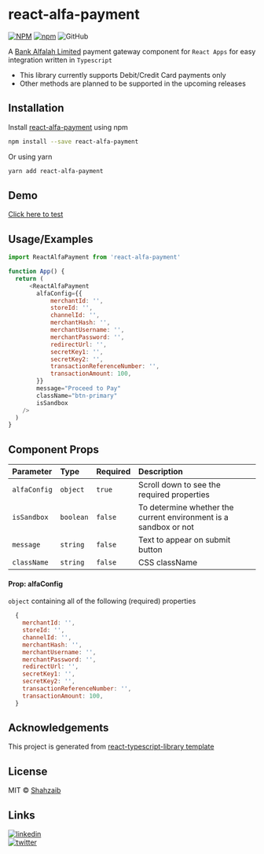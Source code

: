 # react-alfa-payment

[![NPM](https://img.shields.io/npm/v/react-alfa-payment.svg)](https://www.npmjs.com/package/react-alfa-payment)
[![npm](https://img.shields.io/npm/dm/react-alfa-payment.svg)](https://www.npmjs.com/package/react-alfa-payment)
![GitHub](https://img.shields.io/github/license/sshahzaiib/react-alfa-payment)

A [Bank Alfalah Limited](https://merchants.bankalfalah.com/MerchantPortal
) payment gateway component for `React Apps` for easy integration written in `Typescript` 


- This library currently supports Debit/Credit Card payments only
- Other methods are planned to be supported in the upcoming releases


## Installation

Install [react-alfa-payment](https://www.npmjs.com/package/react-alfa-payment) using npm

```bash
npm install --save react-alfa-payment
```

Or using yarn

```bash
yarn add react-alfa-payment
```


    
## Demo

[Click here to test](https://sshahzaiib.github.io/react-alfa-payment/)


## Usage/Examples

```javascript
import ReactAlfaPayment from 'react-alfa-payment'

function App() {
  return (
      <ReactAlfaPayment 
        alfaConfig={{
            merchantId: '',
            storeId: '',
            channelId: '',
            merchantHash: '',
            merchantUsername: '',
            merchantPassword: '',
            redirectUrl: '',
            secretKey1: '',
            secretKey2: '',
            transactionReferenceNumber: '',
            transactionAmount: 100,
        }} 
        message="Proceed to Pay"
        className="btn-primary"
        isSandbox
    />
  )
}
```


## Component Props


| Parameter | Type     | Required | Description                |
| :-------- | :------- | :------- |:------------------------- |
| `alfaConfig` | `object` | `true` | Scroll down to see the required properties |
| `isSandbox` | `boolean` | `false` | To determine whether the current environment is a sandbox or not |
| `message` | `string` | `false` | Text to appear on submit button |
| `className` | `string` | `false` | CSS className |

#### Prop: alfaConfig
`object` containing all of the following (required) properties

```javascript
  {
    merchantId: '',
    storeId: '',
    channelId: '',
    merchantHash: '',
    merchantUsername: '',
    merchantPassword: '',
    redirectUrl: '',
    secretKey1: '',
    secretKey2: '',
    transactionReferenceNumber: '',
    transactionAmount: 100,
  }
```
## Acknowledgements

This project is generated from [react-typescript-library template](https://github.com/alioguzhan/react-typescript-library)

## License

MIT © [Shahzaib](https://github.com/sshahzaiib)

## Links
[![linkedin](https://img.shields.io/badge/linkedin-0A66C2?style=for-the-badge&logo=linkedin&logoColor=white)](https://www.linkedin.com/in/shahzaiib)\
[![twitter](https://img.shields.io/badge/twitter-1DA1F2?style=for-the-badge&logo=twitter&logoColor=white)](https://twitter.com/sshahzaiib)
